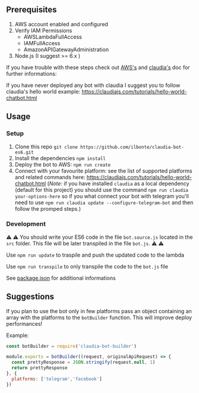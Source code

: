 ## Prerequisites
1. AWS account enabled and configured
2. Verify IAM Permissions
    - AWSLambdaFullAccess
    - IAMFullAccess
    - AmazonAPIGatewayAdministration
3. Node.js (I suggest >= 6.x )

If you have trouble with these steps check out [AWS's](http://docs.aws.amazon.com/lambda/latest/dg/setup.html) and [claudia's](https://claudiajs.com/tutorials/installing.html) doc for further informations: 

If you have never deployed any bot with claudia I suggest you to follow claudia's hello world example: https://claudiajs.com/tutorials/hello-world-chatbot.html    
   
## Usage

### Setup
1. Clone this repo `git clone https://github.com/ilbonte/claudia-bot-es6.git`
2. Install the dependencies `npm install`
3. Deploy the bot to AWS: `npm run create`
4. Connect with your favourite platform: see the list of supported platforms and related commands here: https://claudiajs.com/tutorials/hello-world-chatbot.html (*Note*: if you have installed `claudia` as a local dependency (default for this project) you should use the command `npm run claudia your-options-here` so if you what connect your bot with telegram you'll need to use `npm run claudia update --configure-telegram-bot` and then follow the promped steps.)

### Development 

:warning: :warning: You should write your ES6 code in the file `bot.source.js` located in the `src` folder. This file will be later transpiled in the file `bot.js`. :warning: :warning: 

Use `npm run update` to traspile and push the updated code to the lambda 

Use `npm run transpile` to only transpile the code to the `bot.js` file

See [package.json](https://github.com/ilbonte/claudia-bot-es6/blob/master/package.json#L6) for additional informations

## Suggestions

If you plan to use the bot only in few platforms pass an object containing an array with the platforms to the `botBuilder` function. This will improve deploy performances!

Example:

```javascript
const botBuilder = require('claudia-bot-builder')

module.exports = botBuilder((request, originalApiRequest) => {
  const prettyResponse = JSON.stringify(request,null, 1)
  return prettyResponse
}, {
  platforms: ['telegram','facebook']
})

```
